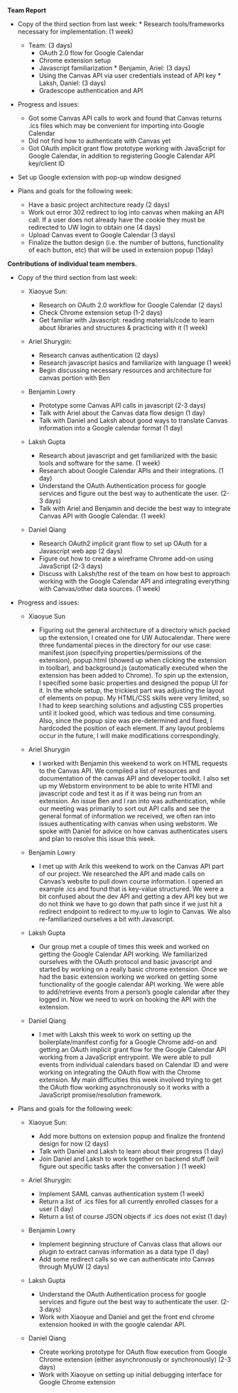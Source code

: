 **Team Report**

*   Copy of the third section from last week:
        *   Research tools/frameworks necessary for implementation: (1 week)
       *   Team: (3 days)
            *   OAuth 2.0 flow for Google Calendar
            *   Chrome extension setup
            *   Javascript familiarization
        *   Benjamin, Ariel: (3 days)
            *   Using the Canvas API via user credentials instead of API key
        *   Laksh, Daniel: (3 days)
            *   Gradescope authentication and API

*   Progress and issues: 
    *  Got some Canvas API calls to work and found that Canvas returns .ics files which may be convenient for importing into Google Calendar
    *  Did not find how to authenticate with Canvas yet
    *  Got OAuth implicit grant flow prototype working with JavaScript for Google Calendar, in addition to registering Google Calendar API key/client ID
   *   Set up Google extension with pop-up window designed

*   Plans and goals for the following week:
    *   Have a basic project architecture ready (2 days)
    *   Work out error 302 redirect to log into canvas when making an API call. If a user does not already have the cookie they must be redirected to UW login to obtain one (4 days)
    *   Upload Canvas event to Google Calendar (3 days)
    *   Finalize the button design (i.e. the number of buttons, functionality of each button, etc) that will be used in extension popup (1day)





**Contributions of individual team members.**

*   Copy of the third section from last week:

    *   Xiaoyue Sun:
        *   Research on OAuth 2.0 workflow for Google Calendar (2 days)
        *   Check Chrome extension setup (1-2 days)
        *   Get familiar with Javascript: reading materials/code to learn about libraries and structures & practicing with it (1 week)
    
    *   Ariel Shurygin:
        *   Research canvas authentication (2 days)
        *   Research javascript basics and familiarize with language (1 week)
        *   Begin discussing necessary resources and architecture for canvas portion with Ben
    
    *   Benjamin Lowry
        *   Prototype some Canvas API calls in javascript (2-3 days)
        *   Talk with Ariel about the Canvas data flow design (1 day)
        *   Talk with Daniel and Laksh about good ways to translate Canvas information into a Google calendar format (1 day)
    
    *   Laksh Gupta
        *   Research about javascript and get familiarized with the basic tools and software for the same. (1 week)
        *   Research about Google Calendar APIs and their integrations. (1 day)
        *   Understand the OAuth Authentication process for google services and figure out the best way to authenticate the user. (2-3 days)
        *   Talk with Ariel and Benjamin and decide the best way to integrate Canvas API with Google Calendar. (1 week)
    
    *   Daniel Qiang
        *   Research OAuth2 implicit grant flow to set up OAuth for a Javascript web app (2 days)
        *   Figure out how to create a wireframe Chrome add-on using JavaScript (2-3 days)
        *   Discuss with Laksh/the rest of the team on how best to approach working with the Google Calendar API and integrating everything with Canvas/other data sources. (1 week)
    
*   Progress and issues:

    *   Xiaoyue Sun
    
        *  Figuring out the general architecture of a directory which packed up the extension, I created one for UW Autocalendar. There were three fundamental pieces in the directory for our use case: manifest.json (specifying properties/permissions of the extension), popup.html (showed up when clicking the extension in toolbar), and background.js (automatically executed when the extension has been added to Chrome). To spin up the extension, I specified some basic properties and designed the popup UI for it. In the whole setup, the trickiest part was adjusting the layout of elements on popup. My HTML/CSS skills were very limited, so I had to keep searching solutions and adjusting CSS properties until it looked good, which was tedious and time consuming. Also, since the popup size was pre-determined and fixed, I hardcoded the position of each element. If any layout problems occur in the future, I will make modifications correspondingly.

    *   Ariel Shurygin
    
        * I worked with Benjamin this weekend to work on HTML requests to the Canvas API. We compiled a list of resources and documentation of the canvas API and developer toolkit. I also set up my Webstorm environment to be able to write HTMl and javascript code and test it as if it was being run from an extension. An issue Ben and I ran into was authentication, while our meeting was primarily to sort out API calls and see the general format of information we received, we often ran into issues authenticating with canvas when using webstorm. We spoke with Daniel for advice on how canvas authenticates users and plan to resolve this issue this week.
    
    *   Benjamin Lowry
    
        * I met up with Arik this weekend to work on the Canvas API part of our project. We researched the API and made calls on Canvas’s website to pull down course information. I opened an example .ics and found that is key-value structured. We were a bit confused about the dev API and getting a dev API key but we do not think we have to go down that path since if we just hit a redirect endpoint to redirect to my.uw to login to Canvas. We also re-familiarized ourselves a bit with Javascript.
    
    *   Laksh Gupta
    
        * Our group met a couple of times this week and worked on getting the Google Calendar API working. We familiarized ourselves with the OAuth protocol and basic javascript and started by working on a really basic chrome extension. Once we had the basic extension working we worked on getting some functionality of the google calendar API working. We were able to add/retrieve events from a person’s google calendar after they logged in. Now we need to work on hooking the API with the extension.
    
    *   Daniel Qiang 
        
        * I met with Laksh this week to work on setting up the boilerplate/manifest config for a Google Chrome add-on and getting an OAuth implicit grant flow for the Google Calendar API working from a JavaScript entrypoint. We were able to pull events from individual calendars based on Calendar ID and were working on integrating the OAuth flow with the Chrome extension. My main difficulties this week involved trying to get the OAuth flow working asynchronously so it works with a JavaScript promise/resolution framework. 

*   Plans and goals for the following week:
    *   Xiaoyue Sun:
        *   Add more buttons on extension popup and finalize the frontend design for now (2 days)
        *   Talk with Daniel and Laksh to learn about their progress (1 day)
        *   Join Daniel and Laksh to work together on backend stuff (will figure out specific tasks after the conversation ) (1 week)
    
    *   Ariel Shurygin:
        *   Implement SAML canvas authentication system (1 week)
        *   Return a list of .ics files for all currently enrolled classes for a user (1 day)
        *   Return a list of course JSON objects if .ics does not exist (1 day)
    
    *   Benjamin Lowry
        *   Implement beginning structure of Canvas class that allows our plugin to extract canvas information as a data type (1 day)
        *   Add some redirect calls so we can authenticate into Canvas through MyUW (2 days)
    
    *   Laksh Gupta
        *   Understand the OAuth Authentication process for google services and figure out the best way to authenticate the user. (2-3 days)
        *   Work with Xiaoyue and Daniel and get the front end chrome extension hooked in with the google calendar API.
    
    *   Daniel Qiang
        *   Create working prototype for OAuth flow execution from Google Chrome extension (either asynchronously or synchronously) (2-3 days)
        * Work with Xiaoyue on setting up initial debugging interface for Google Chrome extension
